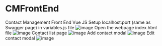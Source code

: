 # CMFrontEnd
Contact Management Front End Vue JS
Setup localhost:port (same as Swagger page) in variables.js file
![image](https://github.com/tYZdnND/CMFrontEnd/assets/135708899/7fb7985c-0c35-4f7e-80b9-13988f439eb4)
Open the webpage index.html file
![image](https://github.com/tYZdnND/CMFrontEnd/assets/135708899/6dac2ead-94b7-4db7-99e5-5e5f9ea97193)
Contact list page
![image](https://github.com/tYZdnND/CMFrontEnd/assets/135708899/27173ffc-975b-4162-9ede-875b5bcc2633)
Add contact modal
![image](https://github.com/tYZdnND/CMFrontEnd/assets/135708899/344fb320-569a-4833-ab8a-b0bbaa505f13)
Edit contact modal
![image](https://github.com/tYZdnND/CMFrontEnd/assets/135708899/9326cb62-090e-4bbf-ae03-9aebf06a2218)
